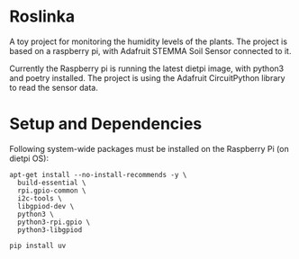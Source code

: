 # Roslinka

A toy project for monitoring the humidity levels of the plants. The project is
based on a raspberry pi, with Adafruit STEMMA Soil Sensor connected to it.

Currently the Raspberry pi is running the latest dietpi image, with python3 and poetry installed. The project is using the Adafruit CircuitPython library to read the sensor data.

# Setup and Dependencies

Following system-wide packages must be installed on the Raspberry Pi (on dietpi OS):

```shell
apt-get install --no-install-recommends -y \
  build-essential \
  rpi.gpio-common \
  i2c-tools \
  libgpiod-dev \
  python3 \
  python3-rpi.gpio \
  python3-libgpiod

pip install uv
```
